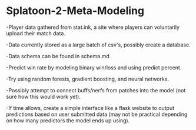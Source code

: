 # Splatoon-2-Meta-Modeling

-Player data gathered from stat.ink, a site where players can voluntarily upload their match data.

-Data currently stored as a large batch of csv's, possibly create a database.

-Data schema can be found in schema.md

-Predict win rate by modeling binary win/loss and using predict percent.

-Try using random forests, gradient boosting, and neural networks.

-Possibly attempt to connect buffs/nerfs from patches into the model (not sure how this would work yet).

-If time allows, create a simple interface like a flask website to output predictions based on user submitted data (may not be practical depending on how many predictors the model ends up using).
